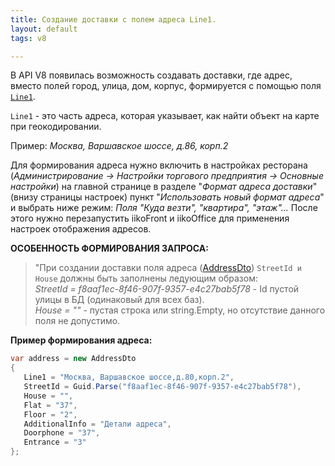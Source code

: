 ---title: Создание доставки с полем адреса Line1.layout: defaulttags: v8---В API V8 появилась возможность создавать доставки, где адрес, вместо полей город, улица, дом, корпус, формируется с помощью поля [`Line1`](https://iiko.github.io/front.api.sdk/v8/html/P_Resto_Front_Api_Data_Brd_IAddress_Line1.htm).``Line1`` - это часть адреса, которая указывает, как найти объект на карте при геокодировании.Пример: *Москва, Варшавское шоссе, д.86, корп.2*Для формирования адреса нужно включить в настройках ресторана (*Администрирование -> Настройки торгового предприятия -> Основные настройки*) на главной странице в разделе "*Формат адреса доставки*"(внизу страницы настроек) пункт "*Использовать новый формат адреса*" и выбрать ниже режим: *Поля "Куда везти", "квартира", "этаж"...*После этого нужно перезапустить iikoFront и iikoOffice для применения настроек отображения адресов.**ОСОБЕННОСТЬ ФОРМИРОВАНИЯ ЗАПРОСА:**>"При создании доставки поля адреса ([AddressDto](https://iiko.github.io/front.api.sdk/v8/html/T_Resto_Front_Api_Data_Brd_AddressDto.htm))  ``StreetId и House`` должны быть заполнены ледующим образом:<br>*StreetId = f8aaf1ec-8f46-907f-9357-e4c27bab5f78* - Id пустой улицы в БД (одинаковый для всех баз).<br>*House = ""* - пустая строка или string.Empty, но отсутствие данного поля не допустимо.<br>**Пример формирования адреса:**```csvar address = new AddressDto{   Line1 = "Москва, Варшавское шоссе,д.80,корп.2",   StreetId = Guid.Parse("f8aaf1ec-8f46-907f-9357-e4c27bab5f78"),   House = "",   Flat = "37",   Floor = "2",   AdditionalInfo = "Детали адреса",   Doorphone = "37",   Entrance = "3"};```